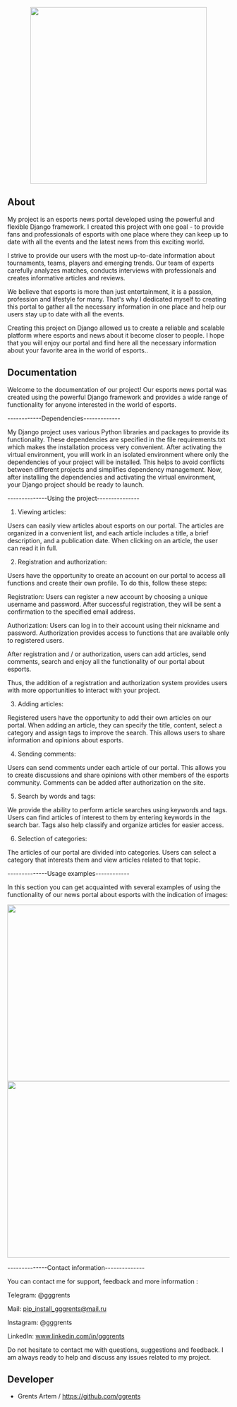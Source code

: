 <p align="center">
      <img src="https://sun9-20.userapi.com/impg/HLuC8GbaJSTatdOLg3MXoaw1KQVF2z1D_zHIog/uWnPz00Ub1c.jpg?size=500x500&quality=96&sign=bb8e1161bc6094ac28f932c09b6dde29&type=album" height = "400" width="400">
</p>

## About

My project is an esports news portal developed using the powerful and flexible Django framework. I created this project with one goal - to provide fans and professionals of esports with one place where they can keep up to date with all the events and the latest news from this exciting world.

I strive to provide our users with the most up-to-date information about tournaments, teams, players and emerging trends. Our team of experts carefully analyzes matches, conducts interviews with professionals and creates informative articles and reviews.

We believe that esports is more than just entertainment, it is a passion, profession and lifestyle for many. That's why I dedicated myself to creating this portal to gather all the necessary information in one place and help our users stay up to date with all the events.

Creating this project on Django allowed us to create a reliable and scalable platform where esports and news about it become closer to people. I hope that you will enjoy our portal and find here all the necessary information about your favorite area in the world of esports..




## Documentation

Welcome to the documentation of our project! Our esports news portal was created using the powerful Django framework and provides a wide range of functionality for anyone interested in the world of esports.

------------Dependencies-------------

My Django project uses various Python libraries and packages to provide its functionality. These dependencies are specified in the file requirements.txt which makes the installation process very convenient.
After activating the virtual environment, you will work in an isolated environment where only the dependencies of your project will be installed. This helps to avoid conflicts between different projects and simplifies dependency management.
Now, after installing the dependencies and activating the virtual environment, your Django project should be ready to launch.

--------------Using the project---------------

1. Viewing articles:

Users can easily view articles about esports on our portal. The articles are organized in a convenient list, and each article includes a title, a brief description, and a publication date. When clicking on an article, the user can read it in full.

2. Registration and authorization:

Users have the opportunity to create an account on our portal to access all functions and create their own profile. To do this, follow these steps:

Registration: Users can register a new account by choosing a unique username and password. After successful registration, they will be sent a confirmation to the specified email address.

Authorization: Users can log in to their account using their nickname and password. Authorization provides access to functions that are available only to registered users.

After registration and / or authorization, users can add articles, send comments, search and enjoy all the functionality of our portal about esports.

Thus, the addition of a registration and authorization system provides users with more opportunities to interact with your project.

3. Adding articles:

Registered users have the opportunity to add their own articles on our portal. When adding an article, they can specify the title, content, select a category and assign tags to improve the search. This allows users to share information and opinions about esports.

4. Sending comments:

Users can send comments under each article of our portal. This allows you to create discussions and share opinions with other members of the esports community. Comments can be added after authorization on the site.

5. Search by words and tags:

We provide the ability to perform article searches using keywords and tags. Users can find articles of interest to them by entering keywords in the search bar. Tags also help classify and organize articles for easier access.

6. Selection of categories:

The articles of our portal are divided into categories. Users can select a category that interests them and view articles related to that topic.

--------------Usage examples------------

In this section you can get acquainted with several examples of using the functionality of our news portal about esports with the indication of images:

 <img src="https://sun98-2.userapi.com/impg/neDPhXUbt8w0YL6PgAAZsCu7zeZZoK9UPj6siA/ZUPCRSnd3UQ.jpg?size=1792x849&quality=96&sign=8a6e39961d9998ce19daa811bb26a79e&type=album" height = "400" width="800">

   <img src="https://sun9-65.userapi.com/impg/jd02cEz-r8m-VXAWFtMuoZTC7aiSFj8eWvThsQ/Ee1pLkHwuUA.jpg?size=1712x959&quality=96&sign=1ff18b552abe89e764009fd28019915e&type=album" height = "400" width="800">


--------------Contact information--------------

You can contact me for support, feedback and more information :

Telegram: @gggrents 

Mail: pip_install_gggrents@mail.ru

Instagram: @gggrents

LinkedIn: www.linkedin.com/in/gggrents

Do not hesitate to contact me with questions, suggestions and feedback. I am always ready to help and discuss any issues related to my project.

## Developer

- Grents Artem / https://github.com/ggrents
